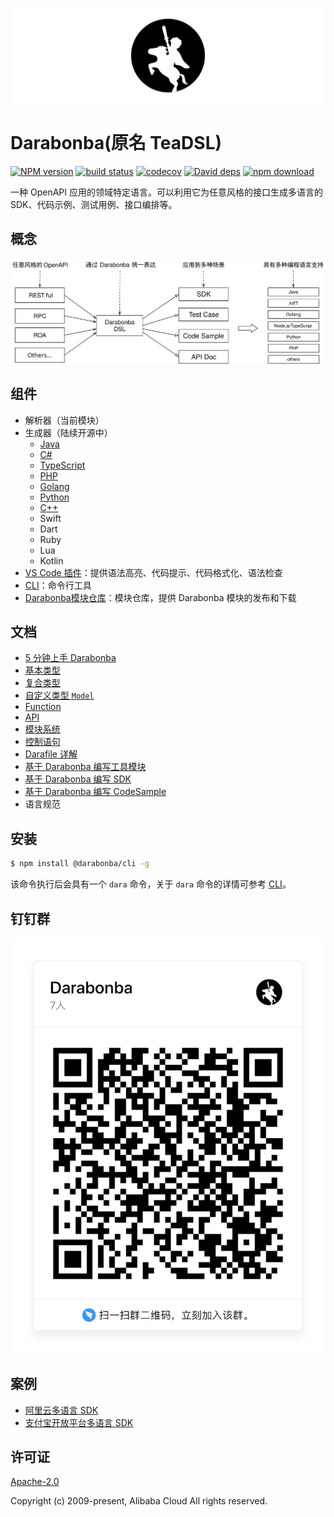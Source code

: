 ![Darabonba Logo](./fixtures/dara_logo.svg)

# Darabonba(原名 TeaDSL)

[![NPM version][npm-image]][npm-url]
[![build status][travis-image]][travis-url]
[![codecov][cov-image]][cov-url]
[![David deps][david-image]][david-url]
[![npm download][download-image]][download-url]

[npm-image]: https://img.shields.io/npm/v/@darabonba/parser.svg?style=flat-square
[npm-url]: https://npmjs.org/package/@darabonba/parser
[travis-image]: https://img.shields.io/travis/aliyun/darabonba.svg?style=flat-square
[travis-url]: https://travis-ci.org/aliyun/darabonba
[cov-image]: https://codecov.io/gh/aliyun/darabonba/branch/master/graph/badge.svg
[cov-url]: https://codecov.io/gh/aliyun/darabonba
[david-image]: https://img.shields.io/david/aliyun/darabonba.svg?style=flat-square
[david-url]: https://david-dm.org/aliyun/darabonba
[download-image]: https://img.shields.io/npm/dm/@darabonba/parser.svg?style=flat-square
[download-url]: https://npmjs.org/package/@darabonba/parser

一种 OpenAPI 应用的领域特定语言。可以利用它为任意风格的接口生成多语言的 SDK、代码示例、测试用例、接口编排等。

## 概念

![Darabonba 概念图](./fixtures/concept.svg)

## 组件

- 解析器（当前模块）
- 生成器（陆续开源中）
  - [Java](https://github.com/aliyun/darabonba-java-generator)
  - [C#](https://github.com/aliyun/darabonba-csharp-generator)
  - [TypeScript](https://github.com/aliyun/darabonba-typescript-generator)
  - [PHP](https://github.com/aliyun/darabonba-php-generator)
  - [Golang](https://github.com/aliyun/darabonba-go-generator)
  - [Python](https://github.com/aliyun/darabonba-python-generator)
  - [C++](https://github.com/aliyun/darabonba-cpp-generator)
  - Swift
  - Dart
  - Ruby
  - Lua
  - Kotlin
- [VS Code 插件](https://github.com/aliyun/darabonba-vscode)：提供语法高亮、代码提示、代码格式化、语法检查
- [CLI](https://github.com/aliyun/darabonba-cli)：命令行工具
- [Darabonba模块仓库](https://darabonba.api.aliyun.com/module)：模块仓库，提供 Darabonba 模块的发布和下载

## 文档

- [5 分钟上手 Darabonba](./doc/getting_started.md)
- [基本类型](./doc/types/basic_types.md)
- [复合类型](./doc/types/complex_types.md)
- [自定义类型 `Model`](./doc/types/model.md)
- [Function](./doc/function.md)
- [API](./doc/api.md)
- [模块系统](./doc/module.md)
- [控制语句](./doc/statements.md)
- [Darafile 详解](./doc/darafile.md)
- [基于 Darabonba 编写工具模块](./doc/demo_util.md)
- [基于 Darabonba 编写 SDK](./doc/demo_sdk.md)
- [基于 Darabonba 编写 CodeSample](./doc/demo_codesample.md)
- 语言规范

## 安装

```sh
$ npm install @darabonba/cli -g
```

该命令执行后会具有一个 `dara` 命令，关于 `dara` 命令的详情可参考 [CLI](https://github.com/aliyun/darabonba-cli)。

## 钉钉群

![Darabonba钉钉群](./fixtures/qrcode.svg)

## 案例

- [阿里云多语言 SDK](https://github.com/aliyun/alibabacloud-sdk)
- [支付宝开放平台多语言 SDK](https://github.com/alipay/alipay-easysdk)

## 许可证

[Apache-2.0](/LICENSE)

Copyright (c) 2009-present, Alibaba Cloud All rights reserved.
